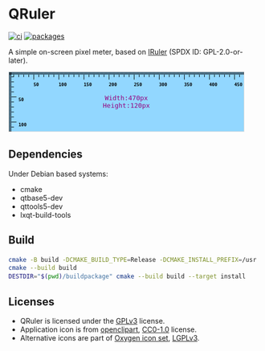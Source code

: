 # QRuler

[![ci]](https://github.com/redtide/qruler/actions/workflows/build.yml)
[![packages]](https://repology.org/project/qruler/versions)

A simple on-screen pixel meter, based on [IRuler] (SPDX ID: GPL-2.0-or-later).

![Screenshot](screenshot.png)

## Dependencies

Under Debian based systems:

- cmake
- qtbase5-dev
- qttools5-dev
- lxqt-build-tools

## Build

```bash
cmake -B build -DCMAKE_BUILD_TYPE=Release -DCMAKE_INSTALL_PREFIX=/usr
cmake --build build
DESTDIR="$(pwd)/buildpackage" cmake --build build --target install
```

## Licenses

- QRuler is licensed under the [GPLv3] license.
- Application icon is from [openclipart], [CC0-1.0] license.
- Alternative icons are part of [Oxygen icon set], [LGPLv3].


[ci]:              https://github.com/redtide/qruler/actions/workflows/build.yml/badge.svg
[packages]:        https://repology.org/badge/latest-versions/qruler.svg?header=packages
[CC0-1.0]:         https://creativecommons.org/publicdomain/zero/1.0/
[GPLv3]:           LICENSE
[IRuler]:          https://github.com/jjzhang166/IRuler/
[LGPLv3]:          resources/icons/COPYING
[openclipart]:     https://openclipart.org/
[Oxygen icon set]: https://github.com/KDE/oxygen-icons/
